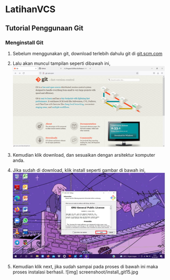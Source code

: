 # LatihanVCS
## Tutorial Penggunaan Git

### Menginstall Git

1. Sebelum menggunakan git, download terlebih dahulu git di <a href="url">git.scm.com</a>
2. Lalu akan muncul tampilan seperti dibawah ini,
![Gambar 1](screenshoot/download_git.png)
3. Kemudian klik download, dan sesuaikan dengan arsitektur komputer anda.

4. Jika sudah di download, klik install seperti gambar di bawah ini,
![Gambar 2](screenshoot/install_git1.jpg)
5. Kemudian klik next, jika sudah sampai pada proses di bawah ini maka proses instalasi berhasil.
![img] screenshoot/install_git15.jpg
